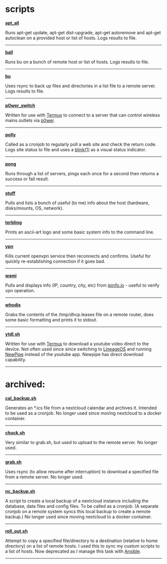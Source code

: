 # scripts

[**apt_all**][link_repo_apt_all]

Runs apt-get update, apt-get dist-upgrade, apt-get autoremove and apt-get autoclean on a provided host or list of hosts.  Logs results to file.

---

[**ball**][link_repo_ball]

Runs bu on a bunch of remote host or list of hosts.  Logs results to file.

---

[**bu**][link_repo_bu]

Uses rsync to back up files and directories in a list file to a remote server.  Logs results to file.

---

[**p0wer\_switch**][link_repo_p0wer_switch]

Written for use with [Termux][link_web_termux] to connect to a server that can control wireless mains outlets via [p0wer][link_gitlab_clewsy_p0wer].

---
[**polly**][link_repo_polly]

Called as a cronjob to regularly poll a web site and check the return code.  Logs site status to file and uses a [blink(1)][link_web_blink1] as a visual status indicator.

---

[**pong**][link_repo_pong]

Runs through a list of servers, pings each once for a second then returns a success or fail result.

---

[**stuff**][link_repo_stuff]

Pulls and lists a bunch of useful (to me) info about the host (hardware, disks/mounts, OS, network).

---

[**terbling**][link_repo_terbling]

Prints an ascii-art logo and some basic system info to the command line.

---

[**vpn**][link_repo_vpn]

Kills current openvpn service then reconnects and confirms.  Useful for quickly re-establishing connection if it goes bad.

---

[**wami**][link_repo_wami]

Pulls and displays info (IP, country, city, etc) from [ipinfo.io][link_web_ipinfo] - useful to verify vpn operation.

---

[**whodis**][link_repo_whodis]

Grabs the contents of the /tmp/dhcp.leases file on a remote router, does some basic formatting and prints it to stdout.

---

[**ytdl.sh**][link_repo_ytdl]

Written for use with [Termux][link_web_termux] to download a youtube video direct to the device.  Not often used since since switching to [LineageOS][link_web_lineageos] and running [NewPipe][link_web_newpipe] instead of the youtube app.  Newpipe has direct download capability.

---

# archived:

[**cal\_backup.sh**][link_repo_archive_cal_backup.sh]

Generates an \*.ics file from a nextcloud calendar and archives it.  Intended to be used as a cronjob.  No longer used since moving nextcloud to a docker container.

---

[**chuck.sh**][link_repo_archive_chuck.sh]

Very similar to grab.sh, but used to upload to the remote server.  No longer used.

---

[**grab.sh**][link_repo_archive_grab.sh]

Uses rsync (to allow resume after interruption) to download a specified file from a remote server.  No longer used.

---

[**nc\_backup.sh**][link_repo_archive_nc_backup.sh]

A script to create a local backup of a nextcloud instance including the database, data files and config files.  To be called as a cronjob.  (A separate cronjob on a remote system syncs this local backup to create a remote backup.)  No longer used since moving nextcloud to a docker container.

---

[**roll_out.sh**][link_repo_archive_roll_out.sh]

Attempt to copy a specified file/directory to a destination (relative to home directory) on a list of remote hosts.  I used this to sync my custom scripts to a list of hosts.  Now deprecated as I manage this task with [Ansible][link_web_ansible].

---

[link_repo_apt_all]:apt_all
[link_repo_ball]:ball
[link_repo_bu]:bu
[link_repo_p0wer_switch]:p0wer_switch
[link_repo_polly]:polly
[link_repo_pong]:pong
[link_repo_stuff]:stuff
[link_repo_terbling]:terbling
[link_repo_vpn]:vpn
[link_repo_wami]:wami
[link_repo_whodis]:whodis
[link_repo_ytdl]:ytdl
[link_repo_archive_cal_backup.sh]:archive/cal_backup.sh
[link_repo_archive_chuck.sh]:archive/chuck.sh
[link_repo_archive_grab.sh]:archive/grab.sh
[link_repo_archive_nc_backup.sh]:archive/nc_backup.sh
[link_repo_archive_roll_out.sh]:archive/roll_out.sh
[link_gitlab_clewsy_p0wer]:https://gitlab.com/clewsy/p0wer
[link_web_termux]:https://termux.com/
[link_web_blink1]:https://blink1.thingm.com/
[link_web_ipinfo]:https://ipinfo.io/
[link_web_lineageos]:https://lineageos.org/
[link_web_newpipe]:https://newpipe.schabi.org/
[link_web_ansible]:https://docs.ansible.com/
